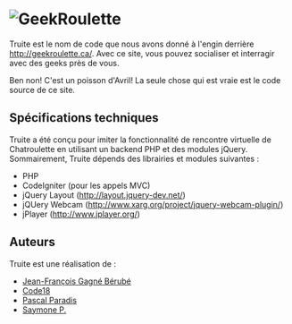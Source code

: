 ﻿![GeekRoulette](http://geekroulette.ca/)
====

Truite est le nom de code que nous avons donné à l'engin derrière http://geekroulette.ca/. Avec ce site, vous pouvez socialiser et interragir avec des geeks près de vous.

Ben non! C'est un poisson d'Avril! La seule chose qui est vraie est le code source de ce site.

## Spécifications techniques

Truite a été conçu pour imiter la fonctionnalité de rencontre virtuelle de Chatroulette en utilisant un backend PHP et des modules jQuery. Sommairement, Truite dépends des librairies et modules suivantes : 

* PHP
* CodeIgniter (pour les appels MVC)
* jQuery Layout (http://layout.jquery-dev.net/)
* jQUery Webcam (http://www.xarg.org/project/jquery-webcam-plugin/)
* jPlayer (http://www.jplayer.org/)

## Auteurs

Truite est une réalisation de : 

* [Jean-François Gagné Bérubé](http://twitter.com/jeanfrancoisgb)
* [Code18](http://code18.blogspot.ca/)
* [Pascal Paradis](http://frenchcoding.com/about/)
* [Saymone P.](https://twitter.com/saymonephan)
